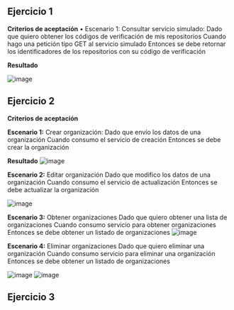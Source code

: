 ## Ejercicio 1

**Criterios de aceptación**
• Escenario 
1: Consultar servicio simulado:
Dado que quiero obtener los códigos de verificación de mis repositorios 
Cuando hago una petición tipo GET al servicio simulado
Entonces se debe retornar los identificadores de los repositorios con su código de verificación

**Resultado**


![image](https://user-images.githubusercontent.com/50051312/178039081-00e80b0f-70c2-4a11-aec5-2ba3dcdf8b1f.png)


## Ejercicio 2

**Criterios de aceptación**

**Escenario 1:** 
Crear organización:
Dado que envío los datos de una organización
Cuando consumo el servicio de creación
Entonces se debe crear la organización

**Resultado**
![image](https://user-images.githubusercontent.com/50051312/178061763-373e3cab-01c2-46a7-a532-fd5dd7ff0a1f.png)


**Escenario 2:** 
Editar organización
Dado que modifico los datos de una organización
Cuando consumo el servicio de actualización
Entonces se debe actualizar la organización

![image](https://user-images.githubusercontent.com/50051312/178063030-b001cd11-7338-4353-9e8f-8379c644f343.png)

**Escenario 3:**
 Obtener organizaciones
Dado que quiero obtener una lista de organizaciones
Cuando consumo servicio para obtener organizaciones
Entonces se debe obtener un listado de organizaciones
![image](https://user-images.githubusercontent.com/50051312/178063204-99e20fa7-6363-41d0-adb6-7b08eced9387.png)

**Escenario 4:** 
Eliminar organizaciones
Dado que quiero eliminar una organización
Cuando consumo servicio para eliminar una organización
Entonces se debe obtener un listado de organizaciones

![image](https://user-images.githubusercontent.com/50051312/178063358-022863b3-b4af-4ec1-8086-455d2d8e4641.png)
![image](https://user-images.githubusercontent.com/50051312/178063384-486de699-3859-4e2f-9f41-eada9b5c9181.png)

## Ejercicio 3
